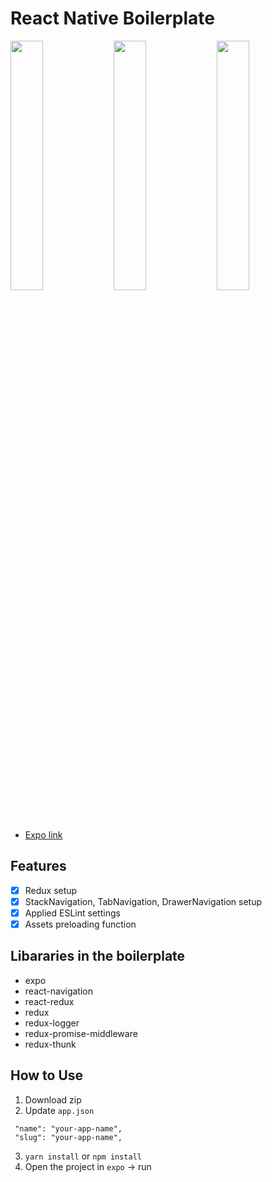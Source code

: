 # React Native Boilerplate

<img src='https://github.com/WataruMaeda/react-native-boilerplate/blob/master/assets/demo/demo.png' width='32%'> <img src='https://github.com/WataruMaeda/react-native-boilerplate/blob/master/assets/demo/demo2.png' width='32%'> <img src='https://github.com/WataruMaeda/react-native-boilerplate/blob/master/assets/demo/demo3.gif' width='32%'> 

- [Expo link](https://expo.io/@wataru/react-native-boilerplate)

## Features
- [x] Redux setup
- [x] StackNavigation, TabNavigation, DrawerNavigation setup
- [x] Applied ESLint settings
- [x] Assets preloading function

## Libararies in the boilerplate

- expo
- react-navigation
- react-redux
- redux
- redux-logger
- redux-promise-middleware
- redux-thunk

## How to Use

1. Download zip
2. Update `app.json`
```
 "name": "your-app-name",
 "slug": "your-app-name",
```
3. `yarn install` or `npm install`
4. Open the project in `expo` -> run
